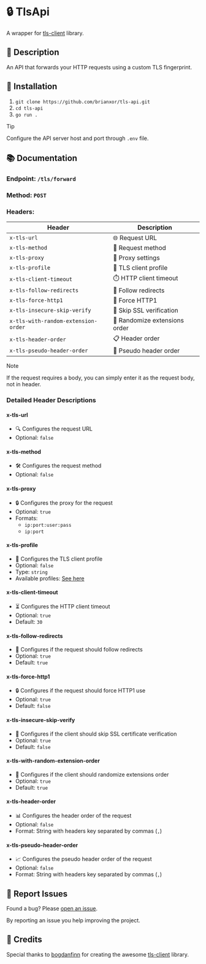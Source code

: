 # 🔒 TlsApi

A wrapper for [tls-client](https://github.com/bogdanfinn/tls-client) library.

## 📝 Description

An API that forwards your HTTP requests using a custom TLS fingerprint.

## 🚀 Installation

1. `git clone https://github.com/brianxor/tls-api.git`
2. `cd tls-api`
3. `go run .`

> [!TIP]
> Configure the API server host and port through `.env` file.

## 📚 Documentation

### Endpoint: `/tls/forward`

### Method: `POST`

### Headers:

| Header                              | Description                   |
|-------------------------------------|-------------------------------|
| `x-tls-url`                         | 🌐 Request URL                |
| `x-tls-method`                      | 📮 Request method             |
| `x-tls-proxy`                       | 🔄 Proxy settings             |
| `x-tls-profile`                     | 👤 TLS client profile         |
| `x-tls-client-timeout`              | ⏱️ HTTP client timeout        |
| `x-tls-follow-redirects`            | 🔀 Follow redirects           |
| `x-tls-force-http1`                 | 🔌 Force HTTP1                |
| `x-tls-insecure-skip-verify`        | 🚫 Skip SSL verification      |
| `x-tls-with-random-extension-order` | 🎲 Randomize extensions order |
| `x-tls-header-order`                | 📋 Header order               |
| `x-tls-pseudo-header-order`         | 📑 Pseudo header order        |

> [!NOTE]
> If the request requires a body, you can simply enter it as the request body, not in header.

### Detailed Header Descriptions

#### x-tls-url
- 🔍 Configures the request URL
- Optional: `false`

#### x-tls-method
- 🛠️ Configures the request method
- Optional: `false`

#### x-tls-proxy
- 🔒 Configures the proxy for the request
- Optional: `true`
- Formats:
    - `ip:port:user:pass`
    - `ip:port`

#### x-tls-profile
- 👥 Configures the TLS client profile
- Optional: `false`
- Type: `string`
- Available profiles: [See here](https://github.com/bogdanfinn/tls-client/blob/18abae60034c6d510a17b62c936efafdf53ebb80/profiles/profiles.go#L10)

#### x-tls-client-timeout
- ⏳ Configures the HTTP client timeout
- Optional: `true`
- Default: `30`

#### x-tls-follow-redirects
- 🔗 Configures if the request should follow redirects
- Optional: `true`
- Default: `true`

#### x-tls-force-http1
- 🔒 Configures if the request should force HTTP1 use
- Optional: `true`
- Default: `false`

#### x-tls-insecure-skip-verify
- 🚫 Configures if the client should skip SSL certificate verification
- Optional: `true`
- Default: `false`

#### x-tls-with-random-extension-order
- 🔀 Configures if the client should randomize extensions order
- Optional: `true`
- Default: `true`

#### x-tls-header-order
- 📊 Configures the header order of the request
- Optional: `false`
- Format: String with headers key separated by commas (`,`)

#### x-tls-pseudo-header-order
- 📈 Configures the pseudo header order of the request
- Optional: `false`
- Format: String with headers key separated by commas (`,`)

## 🐛 Report Issues

Found a bug? Please [open an issue](https://github.com/brianxor/tls-api/issues).

By reporting an issue you help improving the project.

## 🙏 Credits

Special thanks to [bogdanfinn](https://github.com/bogdanfinn/) for creating the awesome [tls-client](https://github.com/bogdanfinn/tls-client) library.

